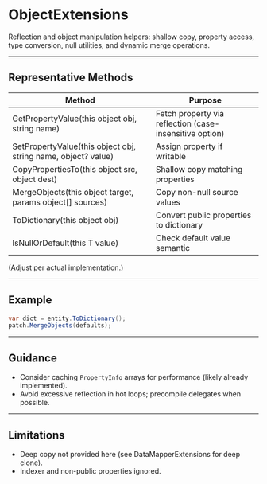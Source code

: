 # ObjectExtensions

Reflection and object manipulation helpers: shallow copy, property access, type conversion, null utilities, and dynamic merge operations.

---
## Representative Methods
| Method | Purpose |
|--------|---------|
| GetPropertyValue(this object obj, string name) | Fetch property via reflection (case-insensitive option) |
| SetPropertyValue(this object obj, string name, object? value) | Assign property if writable |
| CopyPropertiesTo(this object src, object dest) | Shallow copy matching properties |
| MergeObjects(this object target, params object[] sources) | Copy non-null source values |
| ToDictionary(this object obj) | Convert public properties to dictionary |
| IsNullOrDefault<T>(this T value) | Check default value semantic |

(Adjust per actual implementation.)

---
## Example
```csharp
var dict = entity.ToDictionary();
patch.MergeObjects(defaults);
```

---
## Guidance
- Consider caching `PropertyInfo` arrays for performance (likely already implemented).
- Avoid excessive reflection in hot loops; precompile delegates when possible.

---
## Limitations
- Deep copy not provided here (see DataMapperExtensions for deep clone).
- Indexer and non-public properties ignored.
